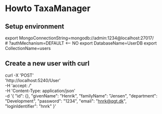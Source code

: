 # Howto TaxaManager

## Setup environment

export MongoConnectionString=mongodb://admin:1234@localhost:27017/   # ?authMechanism=DEFAULT <-- NO
export DatabaseName=UserDB
export CollectionName=users

## Create a new user with curl

curl -X 'POST' \
  'http://localhost:5240/User' \
  -H 'accept: */*' \
  -H 'Content-Type: application/json' \
  -d '{
  "id": {},
  "givenName": "Henrik",
  "familyName": "Jensen",
  "department": "Development",
  "password": "1234",
  "email": "hnrk@qgt.dk",
  "loginIdentifier": "hnrk"
}'

